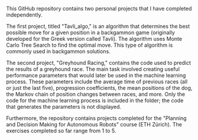 This GitHub repository contains two personal projects that I have completed independently.

The first project, titled "Tavli_algo," is an algorithm that determines the best possible move for a given position in a backgammon game (originally developed for the Greek version called Tavli). The algorithm uses Monte Carlo Tree Search to find the optimal move. This type of algorithm is commonly used in backgammon solutions.

The second project, "Greyhound Racing," contains the code used to predict the results of a greyhound race. The main task involved creating useful performance parameters that would later be used in the machine learning process. These parameters include the average time of previous races (all or just the last five), progression coefficients, the mean positions of the dog, the Markov chain of position changes between races, and more. Only the code for the machine learning process is included in the folder; the code that generates the parameters is not displayed.

Furthermore, the repository contains projects completed for the "Planning and Decision Making for Autonomous Robots" course (ETH Zürich). The exercises completed so far range from 1 to 5. 

